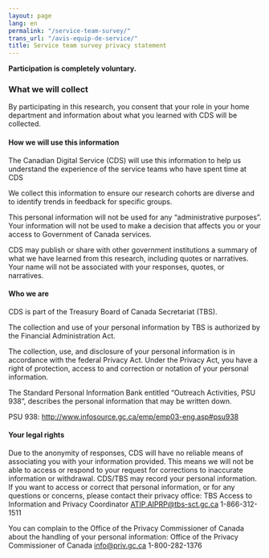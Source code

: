 ```yaml
---
layout: page
lang: en
permalink: "/service-team-survey/"
trans_url: "/avis-equip-de-service/"
title: Service team survey privacy statement
---
```


**Participation is completely voluntary.**

### What we will collect

By participating in this research, you consent that your role in your home department and information about what you learned with CDS will be collected.

#### How we will use this information

The Canadian Digital Service (CDS) will use this information to help us understand the experience of the service teams who have spent time at CDS

We collect this information to ensure our research cohorts are diverse and to identify trends in feedback for specific groups.

This personal information will not be used for any “administrative purposes”. Your information will not be used to make a decision that affects you or your access to Government of Canada services.

CDS may publish or share with other government institutions a summary of what we have learned from this research, including quotes or narratives. Your name will not be associated with your responses, quotes, or narratives.

#### Who we are
CDS is part of the Treasury Board of Canada Secretariat (TBS).

The collection and use of your personal information by TBS is authorized by the Financial Administration Act.

The collection, use, and disclosure of your personal information is in accordance with the federal Privacy Act. Under the Privacy Act, you have a right of protection, access to and correction or notation of your personal information.

The Standard Personal Information Bank entitled “Outreach Activities, PSU 938”, describes the personal information that may be written down.

PSU 938: http://www.infosource.gc.ca/emp/emp03-eng.asp#psu938

#### Your legal rights

Due to the anonymity of responses, CDS will have no reliable means of associating you with your information provided. This means we will not be able to access or respond to your request for corrections to inaccurate information or withdrawal.
CDS/TBS may record your personal information. If you want to access or correct that personal information, or for any questions or concerns, please contact their privacy office:
TBS Access to Information and Privacy Coordinator
ATIP.AIPRP@tbs-sct.gc.ca
1-866-312-1511

You can complain to the Office of the Privacy Commissioner of Canada about the handling of your personal information:
Office of the Privacy Commissioner of Canada
info@priv.gc.ca
1-800-282-1376
